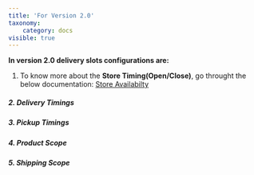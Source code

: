 ```yaml
---
title: 'For Version 2.0'
taxonomy:
    category: docs
visible: true
---
```


**In version 2.0 delivery slots configurations are:**
1. To know more about the **Store Timing(Open/Close)**, go throught the below documentation: [Store Availabilty](https://www.sellacious.com/documentation-v2#/learn/delivery%20slots/for-version-2-0/store-availability)
##### 2. Delivery Timings [](https://www.sellacious.com/learn/delivery%20slots/for-version-2-0/delivery-availability)
##### 3. Pickup Timings [](https://www.sellacious.com/learn/delivery%20slots/for-version-2-0/pickup-availability)
##### 4. Product Scope [](https://www.sellacious.com/learn/delivery%20slots/for-version-2-0/product-and-shipping-scope#product-scope)
##### 5. Shipping Scope [](https://www.sellacious.com/learn/delivery%20slots/for-version-2-0/product-and-shipping-scope#shipping-scope)

